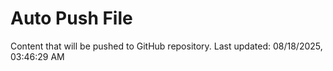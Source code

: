# Auto Push File

Content that will be pushed to GitHub repository.
Last updated: 08/18/2025, 03:46:29 AM